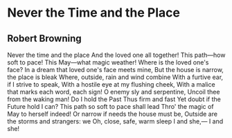 # Never the Time and the Place
## Robert Browning
Never the time and the place
And the loved one all together!
This path—how soft to pace!
This May—what magic weather!
Where is the loved one's face?
In a dream that loved one's face meets mine,
But the house is narrow, the place is bleak
Where, outside, rain and wind combine
With a furtive ear, if I strive to speak,
With a hostile eye at my flushing cheek,
With a malice that marks each word, each sign!
O enemy sly and serpentine,
Uncoil thee from the waking man!
Do I hold the Past
Thus firm and fast
Yet doubt if the Future hold I can?
This path so soft to pace shall lead
Thro' the magic of May to herself indeed!
Or narrow if needs the house must be,
Outside are the storms and strangers: we
Oh, close, safe, warm sleep I and she,—
I and she!